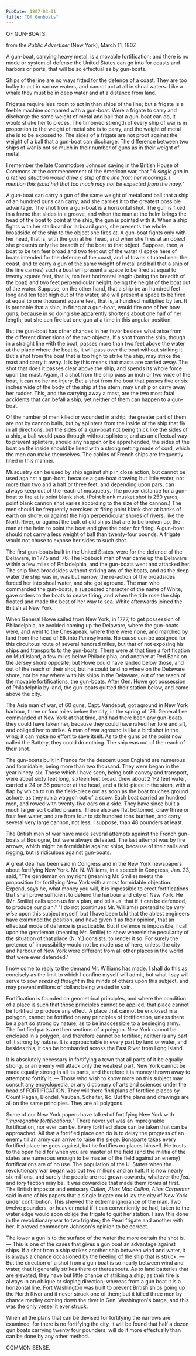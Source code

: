```yaml
---
PubDate: 1807-03-01
title: "Of Gunboats"
---
```


   
   OF GUN-BOATS.
   
   from the *Public Advertiser* (New York), March 11, 1807.

   A gun-boat, carrying heavy metal, is a movable fortification; and there is
   no mode or system of defense the United States can go into for coasts and
   harbors or ports, that will be so effectual as by gun-boats.

   Ships of the line are no ways fitted for the defence of a coast. They are
   too bulky to act in narrow waters, and cannot act at all in shoal waters.
   Like a whale they must be in deep water and at a distance from land.

   Frigates require less room to act in than ships of the line; but a frigate
   is a feeble machine compared with a gun-boat. Were a frigate to carry and
   discharge the same weight of metal and ball that a gun-boat can do, it
   would shake her to pieces. The timbered strength of every ship of war is
   in proportion to the weight of metal she is to carry, and the weight of
   metal she is to be exposed to. The sides of a frigate are not proof
   against the weight of a ball that a gun-boat can discharge. The difference
   between two ships of war is not so much in their number of guns as in
   their weight of metal.

   I remember the late Commodore Johnson saying in the British House of
   Commons at the commencement of the American war, that "*A single gun in a
   retired situation would drive a ship of the line from her moorings. I
   mention this (said he) that too much may not be expected from the navy.*"

   A gun-boat can carry a gun of the same weight of metal and ball that a
   ship of an hundred guns can carry; and she carries it to the greatest
   possible advantage. The shot from a gun-boat is a horizontal shot. The gun
   is fixed in a frame that slides in a groove, and when the man at the helm
   brings the head of the boat to point at the ship, the gun is pointed with
   it. When a ship fights with her starboard or larboard guns, she presents
   the whole broadside of the ship to the object she fires at. A gun-boat
   fights only with her head, that is, with the gun at her head, and when she
   fires at an object she presents only the breadth of the boat to that
   object. Suppose, then, a boat to be ten feet broad and two feet out of the
   water (I spake here of boats intended for the defence of the coast, and of
   towns situated near the coast, and to carry a gun of the same weight of
   metal and ball that a ship of the line carries) such a boat will present
   a space to be fired at equal to twenty square feet, that is, ten feet
   horizontal length (being the breadth of the boat) and two feet
   perpendicular height, being the height of the boat out of the water.
   Suppose, on the other hand, that a ship be an hundred feet long and ten
   feet high out of the water, she will present a space to be fired at equal
   to one thousand square feet, that is, a hundred multiplied by ten. It is
   probable that a ship, in firing at a gun-boat, would fire one of her bow
   guns, because in so doing she apparently shortens about one half of her
   length; but she can fire but one gun at a time in this angular position.

   But the gun-boat has other chances in her favor besides what arise from
   the different dimensions of the two objects. If a shot from the ship,
   though in a straight line with the boat, passes more than two feet above
   the water at the place where the boat is, it will pass over the boat
   without striking it. But a shot from the boat that is too high to strike
   the ship, may strike the mast and carry it away. It is by this means that
   masts are carried away. The shot that does it passes clear above the ship,
   and spends its whole force upon the mast. Again, if a shot from the ship
   pass an inch or two wide of the boat, it can do her no injury. But a shot
   from the boat that passes five or six inches wide of the body of the ship
   at the stern, may unship or carry away her rudder. This, and the carrying
   away a mast, are the two most fatal accidents that can befall a ship; yet
   neither of them can happen to a gun-boat.

   Of the number of men killed or wounded in a ship, the greater part of them
   are not by cannon balls, but by splinters from the inside of the ship that
   fly in all directions, but the sides of a gun-boat not being thick like
   the sides of a ship, a ball would pass through without splinters; and as
   an effectual way to prevent splinters, should any happen or be
   apprehended, the sides of the boat on the inside should be lined with a
   strong netting made of cord, which the men can make themselves. The cabins
   of French ships are frequently lined in this manner.

   Musquetry can be used by ship against ship in close action, but cannot be
   used against a gun-boat, because a gun-boat drawing but little water, not
   more than two and a half or three feet, and depending upon pars, can
   always keep out of the reach of musquetry. The proper distance for a
   gun-boat to fire at is point blank shot. (Point blank musket shot is 250
   yards, point blank cannon shot varies according to the size of the
   cannon.) The men should be frequently exercised at firing point
   blank shot at banks of earth on shore, or against the high perpendicular
   shores of rivers, like the North River, or against the bulk of old ships
   that are to be broken up, the man at the helm to point the boat and give
   the order for firing. A gun-boat should not carry a less weight of ball
   than twenty-four pounds. A frigate would not chuse to expose her sides to
   such shot.

   The first gun-boats built in the United States, were for the defence of
   the Delaware, in 1775 and '76. The Roebuck man of war came up the
   Delaware within a few miles of Philadelphia, and the gun-boats went and
   attacked her. The ship fired broadsides without striking any of the boats,
   and as the deep water the ship was in, was but narrow, the re-action of
   the broadsides forced her into shoal water, and she got aground. The man
   who commanded the gun-boats, a suspected character of the name of White,
   gave orders to the boats to cease firing, and when the tide rose the ship
   floated and made the best of her way to sea. White afterwards joined the
   British at New York.

   When General Howe sailed from New York, in 1777, to get possession of
   Philadelphia, he avoided coming up the Delaware, where the gun-boats were,
   and went to the Chesapeak, where there were none, and marched by land
   from the head of Elk into Pennsylvania. No cause can be assigned for this
   circuitous route of several hundred miles, but that of not exposing his
   ships and transports to the gun-boats. There were at that time a
   fortification on Mud Island, a few miles below Philadelphia, and another
   at Red Bank on the Jersey shore opposite; but Howe could have landed
   below those, and out of the reach of their shot, but he could land no
   where on the Delaware shore, nor be any where with his ships in the
   Delaware, out of the reach of the movable fortifications, the gun-boats.
   After Gen. Howe got possession of Philadelphia by land, the gun-boats
   quitted their station below, and came above the city.

   The Asia man of war, of 60 guns, Capt. Vandeput, got aground in New York
   harbour, three or four miles below the city, in the spring of '76. General
   Lee commanded at New York at that time, and had there been any gun-boats,
   they could have taken her, because they could have raked her fore and aft,
   and obliged her to strike. A man of war aground is like a bird shot in the
   wing; it can make no effort to save itself. As to the guns on the point
   now called the Battery, they could do nothing. The ship was out of the
   reach of their shot.

   The gun-boats built in France for the descent upon England are numerous
   and formidable, being more than two thousand. They were began in the year
   ninety-six. Those which I have seen, being both convoy and transport, were about
   sixty feet long, sixteen feet broad, drew about 2 1-2 feet water,
   carried a 24 or 36 pounder at the head, and a field-piece
   in the stern, with a flap by which to run the field-piece out as soon as
   the boat touches ground ashore, as they run a waggon out of a scow. Each
   boat carried an hundred men, and rowed with twenty-five oars on a side.
   They have since built a much larger sort called praams. These also are
   flat bottomed, draw three or four feet water, and are from four to six
   hundred tons burthen, and carry several very large cannon, not less, I
   suppose, than 48 pounders at least.

   The British men of war have made several attempts against the French
   gun-boats at Boulogne, but were always defeated. The last attempt was by
   fire arrows, which might be formidable against ships, because of their
   sails and rigging, but is ridiculous against gun-boats.

   A great deal has been said in Congress and in the New York newspapers
   about fortifying New York. Mr. N. Williams, in a speech in Congress,
   Jan. 23, said, "The gentleman on my right (meaning Mr. Smilie) meets
   the proposition for fortifying New York with a most formidable objection.
   Expend, says he, what money you will, it is impossible to erect
   fortifications that shall prove sufficient to defend the harbour and city
   of New York. He (Mr. Smilie) calls upon us for a plan, and tells us, that
   if it can be defended, to produce our plan." "I do not (continues Mr.
   Williams) pretend to be *very wise* upon this subject myself, but I have
   been told that the ablest engineers have examined the position, and have
   given it as their opinion, that an effectual mode of defence is
   practicable. But if defence is impossible, I call upon the gentleman
   (meaning Mr. Smilie) to shew wherein the peculiarity of the situation of
   that place (N. Y.) consists, to render it so. For surely the pretence
   of impossibility would not be made use of here, unless the city and harbour
   of New York were different from all other places in the world that were
   ever defended."

   I now come to reply to the demand Mr. Williams has made. I shall do this
   as concisely as the limit to which I confine myself will admit, but what I
   say will serve to sow *seeds of thought* in the minds of others upon this
   subject, and may prevent millions of dollars being wasted in vain.

   Fortification is founded on geometrical principles, and where the
   condition of a place is such that those principles cannot be applied, that
   place cannot be fortified to produce any effect. A place that cannot be
   enclosed in a polygon, cannot be fortified on any principles of
   fortification, unless there be a part so strong by nature, as to be
   inaccessible to a besieging army. The fortified parts are then sections of
   a polygon. New York cannot be enclosed in a polygon, and therefore cannot
   be fortified; neither is any part of it strong by nature. It is
   approachable in every part by land or water, and besides this, it can be
   bombarded across the East River from Long Island.

   It is absolutely necessary in fortifying a town that all parts of it be
   equally strong, or an enemy will attack only the weakest part. New York
   cannot be made equally strong in all its parts, and therefore it is money
   thrown away to attempt to fortify it. &mdash; Those who wish to know more on this
   subject may consult any encyclopedia, or any dictionary of arts and
   sciences under the head of FORTIFICATION. They will there find plans of
   fortified places by Count Pagan, Blondel, Vauban, Scheiter, &c. But the
   plans and drawings are all on the same principles. They are all polygons.

   Some of our New York papers have talked of fortifying New York with
   "*impregnable fortifications.*" There never yet was an impregnable
   fortification, nor ever can be. Every fortified place can be taken that
   can be approached. All that a fortified place can do is to delay the
   progress of an enemy till an army can arrive to raise the siege. Bonaparte
   takes every fortified place he goes against, but he fortifies no places
   himself. He trusts to the open field for when you are master of the field
   (and the militia of the states are numerous enough to be master of the
   field against an enemy) fortifications are of no use. The population of
   the U. States when the revolutionary war began was but two millions
   and an half. It is now nearly six millions, and surely the people are not
   grown cowards, whatever the *fed.* and *tory* faction may be. It was cowardice
   that made them *tories* at first. The British impostor and emissary *Cullen,
   Alias Mac Cullen, Alias Carpenter* said in one of his papers that a single
   frigate could lay the city of New York under contribution. This shewed the
   extreme ignorance of the man. Two twelve pounders, or heavier metal if it
   can conveniently be had, taken to the water edge would soon oblige the
   frigate to quit her station. I saw this done in the revolutionary war to
   two frigates; the Pearl frigate and another with her. It proved commodore
   Johnson's opinion to be correct.

   The lower a gun is to the surface of the water the more certain the shot
   is. &mdash; This is one of the cases that gives a gun boat an advantage against
   ships. If a shot from a ship strikes another ship between wind and water,
   it is always a chance occasioned by the heeling of the ship that is
   struck. &mdash; But the direction of a shot from a gun boat is so nearly between
   wind and water, that it generally strikes there or thereabouts. As to land
   batteries that are elevated, they have but little chance of striking a
   ship, as their fire is always in an oblique or sloping direction; whereas
   from a gun boat it is a horizontal line. Fort Washington was built to
   prevent British ships going up the North River and it never struck one of
   them; but it killed three men by chance medley coming down the river in
   Gen. Washington's barge, and this was the only vessel it ever struck.

   When all the plans that can be devised for fortifying the narrows are
   examined, for there is no fortifying the city, it will be found that half
   a dozen gun boats carrying twenty four pounders, will do it more
   effectually than can be done by any other method.

   COMMON SENSE.




